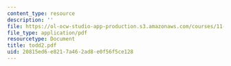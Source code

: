 ```yaml
---
content_type: resource
description: ''
file: https://ol-ocw-studio-app-production.s3.amazonaws.com/courses/11-332j-urban-design-fall-2003/20815ed6e8217a462ad8e0f56f5ce128_todd2.pdf
file_type: application/pdf
resourcetype: Document
title: todd2.pdf
uid: 20815ed6-e821-7a46-2ad8-e0f56f5ce128
---
```

